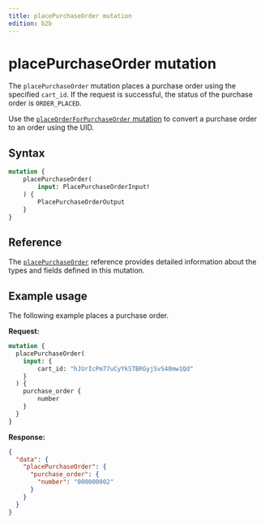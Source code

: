 ```yaml
---
title: placePurchaseOrder mutation
edition: b2b
---
```


# placePurchaseOrder mutation

The `placePurchaseOrder` mutation places a purchase order using the specified `cart_id`. If the request is successful, the status of the purchase order is `ORDER_PLACED`.

Use the [`placeOrderForPurchaseOrder` mutation](place-order.md) to convert a purchase order to an order using the UID.

## Syntax

```graphql
mutation {
    placePurchaseOrder(
        input: PlacePurchaseOrderInput!
    ) {
        PlacePurchaseOrderOutput
    }
}
```

## Reference

The [`placePurchaseOrder`](https://developer.adobe.com/commerce/webapi/graphql-api/index.html#mutation-placePurchaseOrder) reference provides detailed information about the types and fields defined in this mutation.

## Example usage

The following example places a purchase order.

**Request:**

``` graphql
mutation {
  placePurchaseOrder(
    input: {
        cart_id: "hJUrIcPm77uCyYkSTBRGyjSvS40mw1Qd"
    }
  ) {
    purchase_order {
        number
    }
  }
}
```

**Response:**

``` json
{
  "data": {
    "placePurchaseOrder": {
      "purchase_order": {
        "number": "000000002"
      }
    }
  }
}
```
